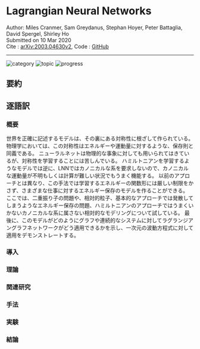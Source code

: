 # Lagrangian Neural Networks

Author: Miles Cranmer, Sam Greydanus, Stephan Hoyer, Peter Battaglia, David Spergel, Shirley Ho  
Submitted on 10 Mar 2020  
Cite : [arXiv:2003.04630v2](https://arxiv.org/abs/2003.04630v2), 
Code : 
[GitHub](https://github.com/MilesCranmer/lagrangian_nns)
***

![category](https://img.shields.io/badge/category-paper-00a0a0.svg?longCache=true)
![topic](https://img.shields.io/badge/topic-physics-a000a0.svg?longCache=true)
![progress](https://progress-bar.dev/5/?title=progress)

## 要約

## 逐語訳

### 概要

世界を正確に記述するモデルは、その裏にある対称性に根ざして作られている。
物理学においては、この対称性はエネルギーや運動量に対するような、保存則と同義である。
ニューラルネットは物理的な事象に対しても用いられてはきているが、対称性を学習することには苦しんでいる。
ハミルトニアンを学習するようなモデルでは逆に、LNNではカノニカルな系を要求しないので、カノニカルな運動量が不明もしくは計算が難しい状況でもうまく機能する。
以前のアプローチとは異なり、この手法では学習するエネルギーの関数形には厳しい制限をかさず、さまざまな仕事に対するエネルギー保存のモデルを作ることができる。
ここでは、二重振り子の問題や、相対的粒子、基本的なアプローチでは発散してしまうようなエネルギー保存の問題、ハミルトニアンのアプローチではうまくいかないカノニカルな系に属さない相対的なモデリングについて試している。
最後に、このモデルがどのようにグラフや連続的なシステムに対してラグランジアングラフネットワークがどう適用できるかを示し、一次元の波動方程式に対して適用をデモンストレートする。

### 導入

### 理論

### 関連研究

### 手法

### 実験

### 結論
